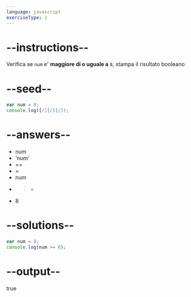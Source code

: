 ```yaml
---
language: javascript
exerciseType: 2
---
```


# --instructions--

Verifica se `num` e' **maggiore di o uguale a** `8`, stampa il risultato booleano

# --seed--

```javascript
var num = 8;
console.log([/][/][/]);
```

# --answers--

- num 
- 'num'
- == 
- = 
- num
- >= 
- 8

# --solutions--

```javascript
var num = 8;
console.log(num >= 8);
```

# --output--

true
